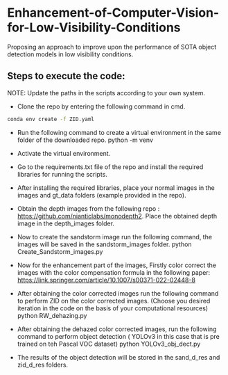 # Enhancement-of-Computer-Vision-for-Low-Visibility-Conditions
Proposing an approach to improve upon the performance of SOTA object detection models in low visibility conditions.

## Steps to execute the code:
 NOTE: Update the paths in the scripts according to your own system.
 
 - Clone the repo by entering the following command in cmd.
 ```bash
conda env create -f ZID.yaml
```      
 - Run the following command to create a virtual environment in the same folder of the downloaded repo.
        python -m venv <Path to the directory where the repo is downloaded>
  
 - Activate the virtual environment.
  
 - Go to the requirements.txt file of the repo and install the required libraries for running the scripts.
  
 - After installing the required libraries, place your normal images in the images and gt_data folders (example provided in the repo).
  
 - Obtain the depth images from the following repo : https://github.com/nianticlabs/monodepth2. Place the obtained depth image in the depth_images folder.
  
 - Now to create the sandstorm image run the following command, the images will be saved in the sandstorm_images folder.
        python Create_Sandstorm_images.py
 
 - Now for the enhancement part of the images, Firstly color correct the images with the color compensation formula in the following paper:
        https://link.springer.com/article/10.1007/s00371-022-02448-8
 
 - After obtaining the color corrected images run the following command to perform ZID on the color corrected images. (Choose you desired iteration in the code on the basis of your computational resources)
        python RW_dehazing.py
  
 - After obtaining the dehazed color corrected images, run the following command to perform object detection ( YOLOv3 in this case that is pre trained on teh Pascal VOC dataset)
        python YOLOv3_obj_dect.py
 
 - The results of the object detection will be stored in the sand_d_res and zid_d_res folders.
  
